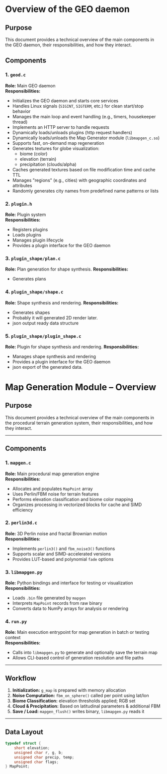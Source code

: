 # Overview of the GEO daemon

## Purpose
This document provides a technical overview of the main components in the GEO daemon, their responsibilities, and how they interact.

## Components
### 1. `geod.c`
**Role:** Main GEO daemon  
**Responsibilities:**
- Initializes the GEO daemon and starts core services  
- Handles Linux signals (`SIGINT`, `SIGTERM`, etc.) for clean start/stop behavior  
- Manages the main loop and event handling (e.g., timers, housekeeper thread)  
- Implements an HTTP server to handle requests  
- Dynamically loads/unloads plugins (http request handlers)
- Dynamically loads/unloads the Map Generator module (`libmapgen_c.so`)  
- Supports fast, on-demand map regeneration  
- Generates textures for globe visualization:
  - biome (color)
  - elevation (terrain)
  - precipitation (clouds/alpha)  
- Caches generated textures based on file modification time and cache TTL  
- Manages "regions" (e.g., cities) with geographic coordinates and attributes  
- Randomly generates city names from predefined name patterns or lists  
### 2. `plugin.h`
**Role:** Plugin system  
**Responsibilities:**
- Registers plugins
- Loads plugins
- Manages plugin lifecycle
- Provides a plugin interface for the GEO daemon
### 3. `plugin_shape/plan.c`
**Role:** Plan generation for shape synthesis.
**Responsibilities:**
- Generates plans
### 4. `plugin_shape/shape.c`
**Role:** Shape synthesis and rendering.
**Responsibilities:**
- Generates shapes
- Probably it will generated 2D render later.
- json output ready data structure
### 5. `plugin_shape/plugin_shape.c`
**Role:** Plugin for shape synthesis and rendering.
**Responsibilities:**
- Manages shape synthesis and rendering
- Provides a plugin interface for the GEO daemon
- json export of the generated data.

# Map Generation Module – Overview

## Purpose
This document provides a technical overview of the main components in the procedural terrain generation system, their responsibilities, and how they interact.

---

## Components

### 1. `mapgen.c`
**Role:** Main procedural map generation engine  
**Responsibilities:**
- Allocates and populates `MapPoint` array
- Uses Perlin/FBM noise for terrain features
- Performs elevation classification and biome color mapping
- Organizes processing in vectorized blocks for cache and SIMD efficiency

### 2. `perlin3d.c`
**Role:** 3D Perlin noise and fractal Brownian motion  
**Responsibilities:**
- Implements `perlin3()` and `fbm_noise3()` functions
- Supports scalar and SIMD-accelerated versions
- Provides LUT-based and polynomial `fade` options

### 3. `libmapgen.py`
**Role:** Python bindings and interface for testing or visualization  
**Responsibilities:**
- Loads `.bin` file generated by `mapgen`
- Interprets `MapPoint` records from raw binary
- Converts data to NumPy arrays for analysis or rendering

### 4. `run.py`
**Role:** Main execution entrypoint for map generation in batch or testing context  
**Responsibilities:**
- Calls into `libmapgen.py` to generate and optionally save the terrain map
- Allows CLI-based control of generation resolution and file paths

---

## Workflow

1. **Initialization:** `g_map` is prepared with memory allocation
2. **Noise Computation:** `fbm_on_sphere()` called per point using lat/lon
3. **Biome Classification:** elevation thresholds applied; RGB set
4. **Cloud & Precipitation:** Based on latitudinal parameters & additional FBM
5. **Save / Load:** `mapgen_flush()` writes binary, `libmapgen.py` reads it

---

## Data Layout

```c
typedef struct {
    short elevation;
    unsigned char r, g, b;
    unsigned char precip, temp;
    unsigned char flags;
} MapPoint;
```
